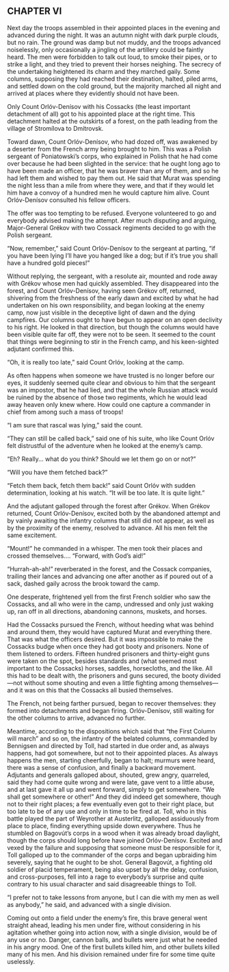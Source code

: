 ## CHAPTER VI

Next day the troops assembled in their appointed places in the evening
and advanced during the night. It was an autumn night with dark purple
clouds, but no rain. The ground was damp but not muddy, and the troops
advanced noiselessly, only occasionally a jingling of the artillery
could be faintly heard. The men were forbidden to talk out loud, to
smoke their pipes, or to strike a light, and they tried to prevent their
horses neighing. The secrecy of the undertaking heightened its charm
and they marched gaily. Some columns, supposing they had reached their
destination, halted, piled arms, and settled down on the cold ground,
but the majority marched all night and arrived at places where they
evidently should not have been.

Only Count Orlóv-Denísov with his Cossacks (the least important
detachment of all) got to his appointed place at the right time. This
detachment halted at the outskirts of a forest, on the path leading from
the village of Stromílova to Dmítrovsk.

Toward dawn, Count Orlóv-Denísov, who had dozed off, was awakened by a
deserter from the French army being brought to him. This was a Polish
sergeant of Poniatowski’s corps, who explained in Polish that he had
come over because he had been slighted in the service: that he ought
long ago to have been made an officer, that he was braver than any of
them, and so he had left them and wished to pay them out. He said that
Murat was spending the night less than a mile from where they were,
and that if they would let him have a convoy of a hundred men he would
capture him alive. Count Orlóv-Denísov consulted his fellow officers.

The offer was too tempting to be refused. Everyone volunteered to go and
everybody advised making the attempt. After much disputing and arguing,
Major-General Grékov with two Cossack regiments decided to go with the
Polish sergeant.

“Now, remember,” said Count Orlóv-Denísov to the sergeant at parting,
“if you have been lying I’ll have you hanged like a dog; but if it’s
true you shall have a hundred gold pieces!”

Without replying, the sergeant, with a resolute air, mounted and rode
away with Grékov whose men had quickly assembled. They disappeared into
the forest, and Count Orlóv-Denísov, having seen Grékov off, returned,
shivering from the freshness of the early dawn and excited by what he
had undertaken on his own responsibility, and began looking at the enemy
camp, now just visible in the deceptive light of dawn and the dying
campfires. Our columns ought to have begun to appear on an open
declivity to his right. He looked in that direction, but though the
columns would have been visible quite far off, they were not to be seen.
It seemed to the count that things were beginning to stir in the French
camp, and his keen-sighted adjutant confirmed this.

“Oh, it is really too late,” said Count Orlóv, looking at the camp.

As often happens when someone we have trusted is no longer before
our eyes, it suddenly seemed quite clear and obvious to him that the
sergeant was an impostor, that he had lied, and that the whole Russian
attack would be ruined by the absence of those two regiments, which
he would lead away heaven only knew where. How could one capture a
commander in chief from among such a mass of troops!

“I am sure that rascal was lying,” said the count.

“They can still be called back,” said one of his suite, who like Count
Orlóv felt distrustful of the adventure when he looked at the enemy’s
camp.

“Eh? Really... what do you think? Should we let them go on or not?”

“Will you have them fetched back?”

“Fetch them back, fetch them back!” said Count Orlóv with sudden
determination, looking at his watch. “It will be too late. It is quite
light.”

And the adjutant galloped through the forest after Grékov. When Grékov
returned, Count Orlóv-Denísov, excited both by the abandoned attempt and
by vainly awaiting the infantry columns that still did not appear, as
well as by the proximity of the enemy, resolved to advance. All his men
felt the same excitement.

“Mount!” he commanded in a whisper. The men took their places and
crossed themselves.... “Forward, with God’s aid!”

“Hurrah-ah-ah!” reverberated in the forest, and the Cossack companies,
trailing their lances and advancing one after another as if poured out
of a sack, dashed gaily across the brook toward the camp.

One desperate, frightened yell from the first French soldier who saw the
Cossacks, and all who were in the camp, undressed and only just waking
up, ran off in all directions, abandoning cannons, muskets, and horses.

Had the Cossacks pursued the French, without heeding what was behind and
around them, they would have captured Murat and everything there.
That was what the officers desired. But it was impossible to make the
Cossacks budge when once they had got booty and prisoners. None of them
listened to orders. Fifteen hundred prisoners and thirty-eight guns were
taken on the spot, besides standards and (what seemed most important to
the Cossacks) horses, saddles, horsecloths, and the like. All this had
to be dealt with, the prisoners and guns secured, the booty divided—not
without some shouting and even a little fighting among themselves—and it
was on this that the Cossacks all busied themselves.

The French, not being farther pursued, began to recover themselves: they
formed into detachments and began firing. Orlóv-Denísov, still waiting
for the other columns to arrive, advanced no further.

Meantime, according to the dispositions which said that “the First
Column will march” and so on, the infantry of the belated columns,
commanded by Bennigsen and directed by Toll, had started in due order
and, as always happens, had got somewhere, but not to their appointed
places. As always happens the men, starting cheerfully, began to halt;
murmurs were heard, there was a sense of confusion, and finally a
backward movement. Adjutants and generals galloped about, shouted, grew
angry, quarreled, said they had come quite wrong and were late, gave
vent to a little abuse, and at last gave it all up and went forward,
simply to get somewhere. “We shall get somewhere or other!” And they did
indeed get somewhere, though not to their right places; a few eventually
even got to their right place, but too late to be of any use and only
in time to be fired at. Toll, who in this battle played the part of
Weyrother at Austerlitz, galloped assiduously from place to place,
finding everything upside down everywhere. Thus he stumbled on Bagovút’s
corps in a wood when it was already broad daylight, though the corps
should long before have joined Orlóv-Denísov. Excited and vexed by the
failure and supposing that someone must be responsible for it, Toll
galloped up to the commander of the corps and began upbraiding him
severely, saying that he ought to be shot. General Bagovút, a fighting
old soldier of placid temperament, being also upset by all the delay,
confusion, and cross-purposes, fell into a rage to everybody’s surprise
and quite contrary to his usual character and said disagreeable things
to Toll.

“I prefer not to take lessons from anyone, but I can die with my men as
well as anybody,” he said, and advanced with a single division.

Coming out onto a field under the enemy’s fire, this brave general went
straight ahead, leading his men under fire, without considering in his
agitation whether going into action now, with a single division, would
be of any use or no. Danger, cannon balls, and bullets were just what he
needed in his angry mood. One of the first bullets killed him, and other
bullets killed many of his men. And his division remained under fire for
some time quite uselessly.





